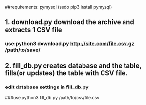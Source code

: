 ##requirements: pymysql (sudo pip3 install pymysql)

## 1. download.py download the archive and extracts 1 CSV file
### use:python3 download.py http://site.com/file.csv.gz /path/to/save/
## 2. fill_db.py creates database and the table, fills(or updates) the table with CSV file.
### edit database settings in fill_db.py
###use:python3 fill_db.py /path/to/csv/file.csv
